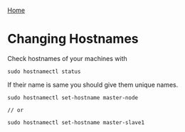 [Home](../README.md)

# Changing Hostnames

Check hostnames of your machines with

    sudo hostnamectl status

If their name is same you should give them unique names.

    sudo hostnamectl set-hostname master-node

    // or

    sudo hostnamectl set-hostname master-slave1